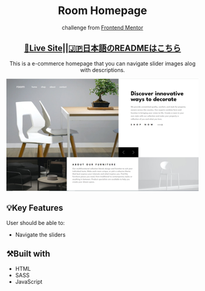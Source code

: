 <h1 align="center">Room Homepage</h1>

<p align="center">challenge from <a href="https://www.frontendmentor.io">Frontend Mentor</a></p>
<h2 align="center"><a href="https://fm-room-homepage1.netlify.app/">🚀Live Site</a>||<a href="./REAMD-js.md">🇯🇵日本語のREADMEはこちら</h2></a>
<p align="center">This is a e-commerce homepage that you can navigate slider images alog with descriptions.</p>

![Completed IP Address Tracker](./images/room-lp.png)

## 💡Key Features

User should be able to:

- Navigate the sliders

## ⚒️Built with

- HTML
- SASS
- JavaScript
